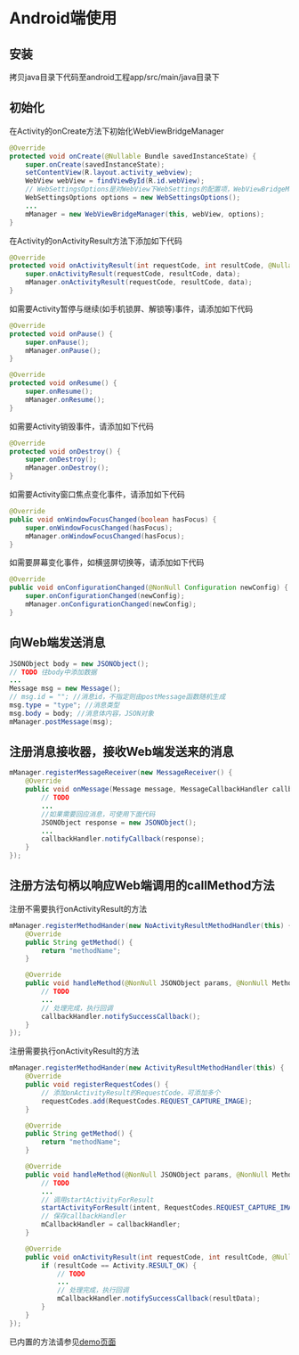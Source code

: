 # Android端使用

## 安装

拷贝java目录下代码至android工程app/src/main/java目录下

## 初始化

在Activity的onCreate方法下初始化WebViewBridgeManager

```java
@Override
protected void onCreate(@Nullable Bundle savedInstanceState) {
    super.onCreate(savedInstanceState);
    setContentView(R.layout.activity_webview);
    WebView webView = findViewById(R.id.webView);
    // WebSettingsOptions是对WebView下WebSettings的配置项，WebViewBridgeManager会按照WebSettingsOptions中的参数配置设置WebSettings
    WebSettingsOptions options = new WebSettingsOptions();
    ...
    mManager = new WebViewBridgeManager(this, webView, options);
}
```

在Activity的onActivityResult方法下添加如下代码

```java
@Override
protected void onActivityResult(int requestCode, int resultCode, @Nullable Intent data) {
    super.onActivityResult(requestCode, resultCode, data);
    mManager.onActivityResult(requestCode, resultCode, data);
}
```

如需要Activity暂停与继续(如手机锁屏、解锁等)事件，请添加如下代码

```java
@Override
protected void onPause() {
    super.onPause();
    mManager.onPause();
}

@Override
protected void onResume() {
    super.onResume();
    mManager.onResume();
}
```

如需要Activity销毁事件，请添加如下代码

```java
@Override
protected void onDestroy() {
    super.onDestroy();
    mManager.onDestroy();
}
```

如需要Activity窗口焦点变化事件，请添加如下代码

```java
@Override
public void onWindowFocusChanged(boolean hasFocus) {
    super.onWindowFocusChanged(hasFocus);
    mManager.onWindowFocusChanged(hasFocus);
}
```

如需要屏幕变化事件，如横竖屏切换等，请添加如下代码

```java
@Override
public void onConfigurationChanged(@NonNull Configuration newConfig) {
    super.onConfigurationChanged(newConfig);
    mManager.onConfigurationChanged(newConfig);
}
```

## 向Web端发送消息

```java
JSONObject body = new JSONObject();
// TODO 往body中添加数据
...
Message msg = new Message();
// msg.id = ""; //消息id，不指定则由postMessage函数随机生成
msg.type = "type"; //消息类型
msg.body = body; //消息体内容，JSON对象
mManager.postMessage(msg);
```

## 注册消息接收器，接收Web端发送来的消息

```java
mManager.registerMessageReceiver(new MessageReceiver() {
    @Override
    public void onMessage(Message message, MessageCallbackHandler callbackHandler) {
        // TODO
        ...
        //如果需要回应消息，可使用下面代码
        JSONObject response = new JSONObject();
        ...
        callbackHandler.notifyCallback(response);
    }
});
```

## 注册方法句柄以响应Web端调用的callMethod方法

注册不需要执行onActivityResult的方法
```java
mManager.registerMethodHander(new NoActivityResultMethodHandler(this) {
    @Override
    public String getMethod() {
        return "methodName";
    }

    @Override
    public void handleMethod(@NonNull JSONObject params, @NonNull MethodCallbackHandler callbackHandler) {
        // TODO
        ...
        // 处理完成，执行回调
        callbackHandler.notifySuccessCallback();
    }
});
```

注册需要执行onActivityResult的方法
```java
mManager.registerMethodHander(new ActivityResultMethodHandler(this) {
    @Override
    public void registerRequestCodes() {
        // 添加onActivityResult的RequestCode，可添加多个
        requestCodes.add(RequestCodes.REQUEST_CAPTURE_IMAGE);
    }

    @Override
    public String getMethod() {
        return "methodName";
    }

    @Override
    public void handleMethod(@NonNull JSONObject params, @NonNull MethodCallbackHandler callbackHandler) {
        // TODO
        ...
        // 调用startActivityForResult
        startActivityForResult(intent, RequestCodes.REQUEST_CAPTURE_IMAGE);
        // 保存callbackHandler
        mCallbackHandler = callbackHandler;
    }

    @Override
    public void onActivityResult(int requestCode, int resultCode, @Nullable Intent data) {
        if (resultCode == Activity.RESULT_OK) {
            // TODO
            ...
            // 处理完成，执行回调
            mCallbackHandler.notifySuccessCallback(resultData);
        }
    }
});
```

已内置的方法请参见[demo页面](demo/index.html)
